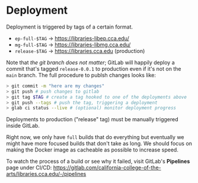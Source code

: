 # Deployment

Deployment is triggered by tags of a certain format.

- `ep-full-$TAG` -> https://libraries-libep.cca.edu/
- `mg-full-$TAG` -> https://libraries-libmg.cca.edu/
- `release-$TAG` -> https://libraries.cca.edu (production)

Note that _the git branch does not matter_; GitLab will happily deploy a commit that's tagged `release-0.0.1` to production even if it's not on the `main` branch. The full procedure to publsh changes looks like:

```sh
> git commit -m "here are my changes"
> git push # push changes to gitlab
> git tag $TAG # create a tag hooked to one of the deployments above
> git push --tags # push the tag, triggering a deployment
> glab ci status --live # (optional) monitor deployment progress
```

Deployments to production ("release" tag) must be manually triggered inside GitLab.

Right now, we only have `full` builds that do everything but eventually we might have more focused builds that don't take as long. We should focus on making the Docker image as cacheable as possible to increase speed.

To watch the process of a build or see why it failed, visit GitLab's **Pipelines** page under CI/CD: https://gitlab.com/california-college-of-the-arts/libraries.cca.edu/-/pipelines
